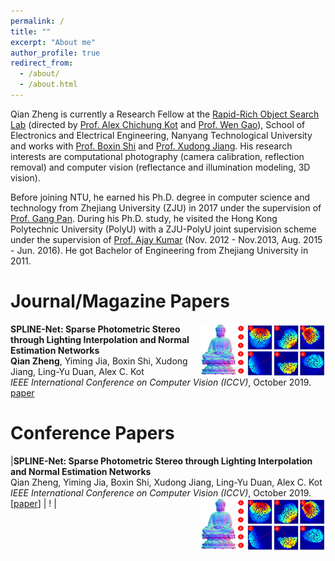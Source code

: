 ```yaml
---
permalink: /
title: ""
excerpt: "About me"
author_profile: true
redirect_from: 
  - /about/
  - /about.html
---
```

Qian Zheng is currently a Research Fellow at the [Rapid-Rich Object Search Lab](https://rose.ntu.edu.sg/Pages/Home.aspx) (directed by [Prof. Alex Chichung Kot](https://www.ntu.edu.sg/home/eackot/) and [Prof. Wen Gao](http://www.jdl.ac.cn/htm-gaowen/index_en.htm)), School of Electronics and Electrical Engineering, Nanyang Technological University and works with [Prof. Boxin Shi](http://alumni.media.mit.edu/~shiboxin/) and [Prof. Xudong Jiang](https://www.ntu.edu.sg/home/exdjiang/).
His research interests are computational photography (camera calibration, reflection removal) and computer vision (reflectance and illumination modeling, 3D vision).

Before joining NTU, he earned his Ph.D. degree in computer science and technology from Zhejiang University (ZJU) in 2017 under the supervision of [Prof. Gang Pan](https://person.zju.edu.cn/en/gpan).
During his Ph.D. study, he visited the Hong Kong Polytechnic University (PolyU) with a ZJU-PolyU joint supervision scheme under the supervision of [Prof. Ajay Kumar](https://www4.comp.polyu.edu.hk/~csajaykr/) (Nov. 2012 - Nov.2013, Aug. 2015 - Jun. 2016).
He got Bachelor of Engineering from Zhejiang University in 2011.

Journal/Magazine Papers
======


<div>
  <img src="/images/pic_splinenet.png" align="right" width="200px">
  <span>
   <strong>SPLINE-Net: Sparse Photometric Stereo through Lighting Interpolation and Normal Estimation Networks</strong> <br>
   <strong>Qian Zheng</strong>, Yiming Jia, Boxin Shi, Xudong Jiang, Ling-Yu Duan, Alex C. Kot <br>
   <i>IEEE International Conference on Computer Vision (ICCV)</i>, October 2019. 
   <a href=“http://openaccess.thecvf.com/content_ICCV_2019/papers/Zheng_SPLINE-Net_Sparse_Photometric_Stereo_Through_Lighting_Interpolation_and_Normal_Estimation_ICCV_2019_paper.pdf”>paper</a>
  </span>
</div>



Conference Papers
======

|**SPLINE-Net: Sparse Photometric Stereo through Lighting Interpolation and Normal Estimation Networks** <br>
Qian Zheng, Yiming Jia, Boxin Shi, Xudong Jiang, Ling-Yu Duan, Alex C. Kot <br>
*IEEE International Conference on Computer Vision (ICCV)*, October 2019. \[[paper](http://openaccess.thecvf.com/content_ICCV_2019/papers/Zheng_SPLINE-Net_Sparse_Photometric_Stereo_Through_Lighting_Interpolation_and_Normal_Estimation_ICCV_2019_paper.pdf)\]
| !<img src="/images/pic_splinenet.png" align="right" width="200px">  |
